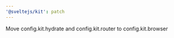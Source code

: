 ```yaml
---
'@sveltejs/kit': patch
---
```


Move config.kit.hydrate and config.kit.router to config.kit.browser
